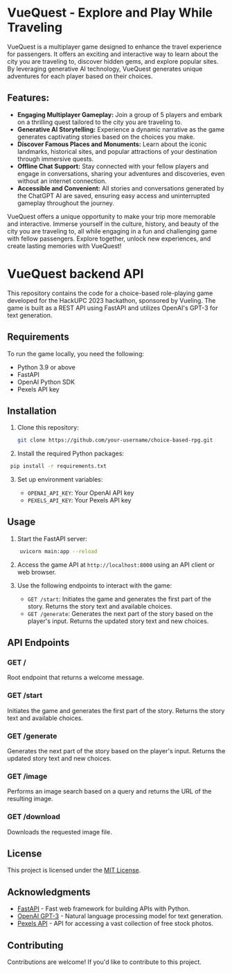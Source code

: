 # VueQuest - Explore and Play While Traveling

VueQuest is a multiplayer game designed to enhance the travel experience for passengers. It offers an exciting and interactive way to learn about the city you are traveling to, discover hidden gems, and explore popular sites. By leveraging generative AI technology, VueQuest generates unique adventures for each player based on their choices.

## Features:

-   **Engaging Multiplayer Gameplay:** Join a group of 5 players and embark on a thrilling quest tailored to the city you are traveling to.
-   **Generative AI Storytelling:** Experience a dynamic narrative as the game generates captivating stories based on the choices you make.
-   **Discover Famous Places and Monuments:** Learn about the iconic landmarks, historical sites, and popular attractions of your destination through immersive quests.
-   **Offline Chat Support:** Stay connected with your fellow players and engage in conversations, sharing your adventures and discoveries, even without an internet connection.
-   **Accessible and Convenient:** All stories and conversations generated by the ChatGPT AI are saved, ensuring easy access and uninterrupted gameplay throughout the journey.

VueQuest offers a unique opportunity to make your trip more memorable and interactive. Immerse yourself in the culture, history, and beauty of the city you are traveling to, all while engaging in a fun and challenging game with fellow passengers. Explore together, unlock new experiences, and create lasting memories with VueQuest!

# VueQuest backend API

This repository contains the code for a choice-based role-playing game developed for the HackUPC 2023 hackathon, sponsored by Vueling. The game is built as a REST API using FastAPI and utilizes OpenAI's GPT-3 for text generation.


## Requirements

To run the game locally, you need the following:

- Python 3.9 or above
- FastAPI
- OpenAI Python SDK
- Pexels API key

## Installation

1. Clone this repository:

   ```bash
   git clone https://github.com/your-username/choice-based-rpg.git
   ```

2.  Install the required Python packages:

   ```bash    
    pip install -r requirements.txt
   ```
3.  Set up environment variables:
    
    -   `OPENAI_API_KEY`: Your OpenAI API key
    -   `PEXELS_API_KEY`: Your Pexels API key

## Usage

1.  Start the FastAPI server:
    
```bash
    uvicorn main:app --reload
```

2.  Access the game API at `http://localhost:8000` using an API client or web browser.
    
3.  Use the following endpoints to interact with the game:
    
    -   `GET /start`: Initiates the game and generates the first part of the story. Returns the story text and available choices.
    -   `GET /generate`: Generates the next part of the story based on the player's input. Returns the updated story text and new choices.

## API Endpoints

### GET /

Root endpoint that returns a welcome message.

### GET /start

Initiates the game and generates the first part of the story. Returns the story text and available choices.

### GET /generate

Generates the next part of the story based on the player's input. Returns the updated story text and new choices.

### GET /image

Performs an image search based on a query and returns the URL of the resulting image.

### GET /download

Downloads the requested image file.

## License

This project is licensed under the [MIT License](https://chat.openai.com/LICENSE).

## Acknowledgments

-   [FastAPI](https://fastapi.tiangolo.com/) - Fast web framework for building APIs with Python.
-   [OpenAI GPT-3](https://openai.com/) - Natural language processing model for text generation.
-   [Pexels API](https://www.pexels.com/api/) - API for accessing a vast collection of free stock photos.

## Contributing

Contributions are welcome! If you'd like to contribute to this project.
